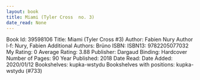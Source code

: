 ```yaml
---
layout: book
title: Miami (Tyler Cross  no. 3)
date_read: None
---
```


Book Id: 39598106
Title: Miami (Tyler Cross #3)
Author: Fabien Nury
Author l-f: Nury, Fabien
Additional Authors: Brüno
ISBN: 
ISBN13: 9782205077032
My Rating: 0
Average Rating: 3.88
Publisher: Dargaud
Binding: Hardcover
Number of Pages: 90
Year Published: 2018
Date Read: 
Date Added: 2020/01/12
Bookshelves: kupka-wstydu
Bookshelves with positions: kupka-wstydu (#733)

